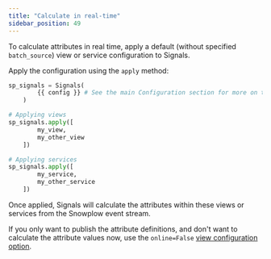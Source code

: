 ```yaml
---
title: "Calculate in real-time"
sidebar_position: 49
---
```


To calculate attributes in real time, apply a default (without specified `batch_source`) view or service configuration to Signals.

Apply the configuration using the `apply` method:

```python
sp_signals = Signals(
        {{ config }} # See the main Configuration section for more on this
    )

# Applying views
sp_signals.apply([
        my_view,
        my_other_view
    ])

# Applying services
sp_signals.apply([
        my_service,
        my_other_service
    ])
```

Once applied, Signals will calculate the attributes within these views or services from the Snowplow event stream.

If you only want to publish the attribute definitions, and don't want to calculate the attribute values now, use the `online=False` [view configuration option](/docs/signals/configuration/views-services/index.md).
